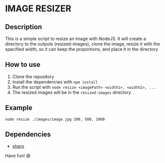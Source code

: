 # IMAGE RESIZER

## Description

This is a simple script to resize an image with NodeJS. It will create a directory to the outputs (resized-images), clone the image, resize it with the specified width, so it can keep the proportions, and place it in the directory

## How to use

1. Clone the repository
2. Install the dependencies with `npm install`
3. Run the script with `node resize <imagePath> <width1>, <width2>, ...`
4. The resized images will be in the `resized-images` directory

## Example

`node resize ./images/image.jpg 200, 500, 1000`

## Dependencies

- [sharp](https://www.npmjs.com/package/sharp)

Have fun! :smile: